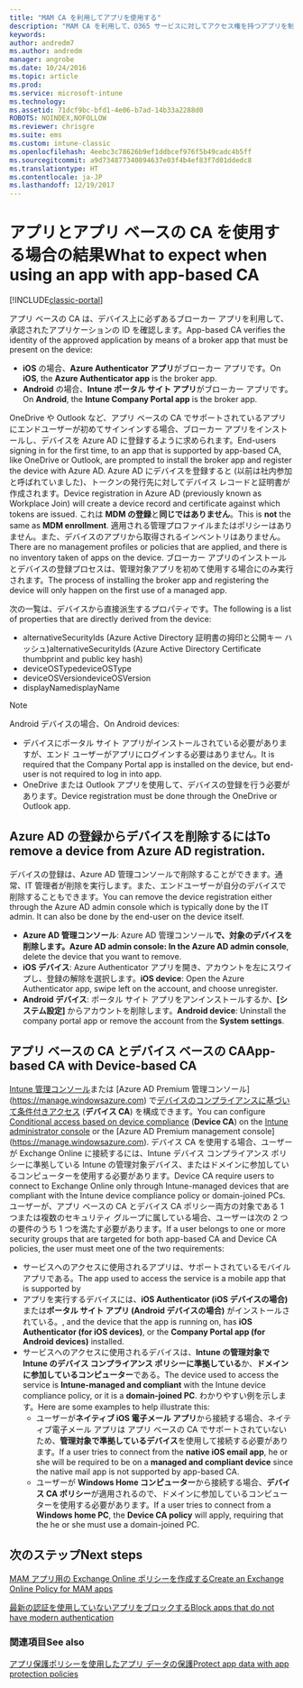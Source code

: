 ```yaml
---
title: "MAM CA を利用してアプリを使用する"
description: "MAM CA を利用して、O365 サービスに対してアクセス権を持つアプリを制御する方法の概念について説明します。"
keywords: 
author: andredm7
ms.author: andredm
manager: angrobe
ms.date: 10/24/2016
ms.topic: article
ms.prod: 
ms.service: microsoft-intune
ms.technology: 
ms.assetid: 71dcf9bc-bfd1-4e06-b7ad-14b33a2288d0
ROBOTS: NOINDEX,NOFOLLOW
ms.reviewer: chrisgre
ms.suite: ems
ms.custom: intune-classic
ms.openlocfilehash: 4eebc3c78626b9ef1ddbcef976f5b49cadc4b5ff
ms.sourcegitcommit: a9d734877340894637e03f4b4ef83f7d01ddedc8
ms.translationtype: HT
ms.contentlocale: ja-JP
ms.lasthandoff: 12/19/2017
---
```

# <a name="what-to-expect-when-using-an-app-with-app-based-ca"></a><span data-ttu-id="ebbfa-103">アプリとアプリ ベースの CA を使用する場合の結果</span><span class="sxs-lookup"><span data-stu-id="ebbfa-103">What to expect when using an app with app-based CA</span></span>

[!INCLUDE[classic-portal](../includes/classic-portal.md)]

<span data-ttu-id="ebbfa-104">アプリ ベースの CA は、デバイス上に必ずあるブローカー アプリを利用して、承認されたアプリケーションの ID を確認します。</span><span class="sxs-lookup"><span data-stu-id="ebbfa-104">App-based CA verifies the identity of the approved application by means of a broker app that must be present on the device:</span></span>
*  <span data-ttu-id="ebbfa-105">**iOS** の場合、**Azure Authenticator アプリ**がブローカー アプリです。</span><span class="sxs-lookup"><span data-stu-id="ebbfa-105">On **iOS**, the **Azure Authenticator app** is the broker app.</span></span>
* <span data-ttu-id="ebbfa-106">**Android** の場合、**Intune ポータル サイト アプリ**がブローカー アプリです。</span><span class="sxs-lookup"><span data-stu-id="ebbfa-106">On **Android**, the **Intune Company Portal app** is the broker app.</span></span> 

<span data-ttu-id="ebbfa-107">OneDrive や Outlook など、アプリ ベースの CA でサポートされているアプリにエンドユーザーが初めてサインインする場合、ブローカー アプリをインストールし、デバイスを Azure AD に登録するように求められます。</span><span class="sxs-lookup"><span data-stu-id="ebbfa-107">End-users signing in for the first time, to an app that is supported by app-based CA, like OneDrive or Outlook, are prompted to install the broker app and register the device with Azure AD.</span></span> <span data-ttu-id="ebbfa-108">Azure AD にデバイスを登録すると (以前は社内参加と呼ばれていました)、トークンの発行先に対してデバイス レコードと証明書が作成されます。</span><span class="sxs-lookup"><span data-stu-id="ebbfa-108">Device registration in Azure AD (previously known as Workplace Join) will create a device record and certificate against which tokens are issued.</span></span>  <span data-ttu-id="ebbfa-109">これは **MDM の登録**と**同じではありません**。</span><span class="sxs-lookup"><span data-stu-id="ebbfa-109">This is **not** the same as **MDM enrollment**.</span></span> <span data-ttu-id="ebbfa-110">適用される管理プロファイルまたはポリシーはありません。また、デバイスのアプリから取得されるインベントリはありません。</span><span class="sxs-lookup"><span data-stu-id="ebbfa-110">There are no management profiles or policies that are applied, and there is no inventory taken of apps on the device.</span></span>  <span data-ttu-id="ebbfa-111">ブローカー アプリのインストールとデバイスの登録プロセスは、管理対象アプリを初めて使用する場合にのみ実行されます。</span><span class="sxs-lookup"><span data-stu-id="ebbfa-111">The process of installing the broker app and registering the device will only happen on the first use of a managed app.</span></span>

<span data-ttu-id="ebbfa-112">次の一覧は、デバイスから直接派生するプロパティです。</span><span class="sxs-lookup"><span data-stu-id="ebbfa-112">The following is a list of properties that are directly derived from the device:</span></span>

* <span data-ttu-id="ebbfa-113">alternativeSecurityIds (Azure Active Directory 証明書の拇印と公開キー ハッシュ)</span><span class="sxs-lookup"><span data-stu-id="ebbfa-113">alternativeSecurityIds (Azure Active Directory Certificate thumbprint and public key hash)</span></span>
* <span data-ttu-id="ebbfa-114">deviceOSType</span><span class="sxs-lookup"><span data-stu-id="ebbfa-114">deviceOSType</span></span>
* <span data-ttu-id="ebbfa-115">deviceOSVersion</span><span class="sxs-lookup"><span data-stu-id="ebbfa-115">deviceOSVersion</span></span>
* <span data-ttu-id="ebbfa-116">displayName</span><span class="sxs-lookup"><span data-stu-id="ebbfa-116">displayName</span></span>

> [!NOTE]
> <span data-ttu-id="ebbfa-117">Android デバイスの場合、</span><span class="sxs-lookup"><span data-stu-id="ebbfa-117">On Android devices:</span></span>
  * <span data-ttu-id="ebbfa-118">デバイスにポータル サイト アプリがインストールされている必要がありますが、エンド ユーザーがアプリにログインする必要はありません。</span><span class="sxs-lookup"><span data-stu-id="ebbfa-118">It is required that the Company Portal app is installed on the device, but end-user is not required to log in into app.</span></span>
  * <span data-ttu-id="ebbfa-119">OneDrive または Outlook アプリを使用して、デバイスの登録を行う必要があります。</span><span class="sxs-lookup"><span data-stu-id="ebbfa-119">Device registration must be done through the OneDrive or Outlook app.</span></span>

## <a name="to-remove-a-device-from-azure-ad-registration"></a><span data-ttu-id="ebbfa-120">Azure AD の登録からデバイスを削除するには</span><span class="sxs-lookup"><span data-stu-id="ebbfa-120">To remove a device from Azure AD registration.</span></span>
<span data-ttu-id="ebbfa-121">デバイスの登録は、Azure AD 管理コンソールで削除することができます。通常、IT 管理者が削除を実行します。また、エンドユーザーが自分のデバイスで削除することもできます。</span><span class="sxs-lookup"><span data-stu-id="ebbfa-121">You can remove the device registration either through the Azure AD admin console which is typically done by the IT admin.  It can also be done by the end-user on the device itself.</span></span>

* <span data-ttu-id="ebbfa-122">**Azure AD 管理コンソール**: Azure AD 管理コンソール**で、対象のデバイスを削除します。</span><span class="sxs-lookup"><span data-stu-id="ebbfa-122">**Azure AD admin console**: In the Azure AD admin console**, delete the device that you want to remove.</span></span>
* <span data-ttu-id="ebbfa-123">**iOS デバイス**: Azure Authenticator アプリを開き、アカウントを左にスワイプし、登録の解除を選択します。</span><span class="sxs-lookup"><span data-stu-id="ebbfa-123">**iOS device**: Open the Azure Authenticator app, swipe left on the account, and choose unregister.</span></span>  
* <span data-ttu-id="ebbfa-124">**Android デバイス**: ポータル サイト アプリをアンインストールするか、**[システム設定]** からアカウントを削除します。</span><span class="sxs-lookup"><span data-stu-id="ebbfa-124">**Android device**: Uninstall the company portal app or remove the account from the **System settings**.</span></span>

## <a name="app-based-ca-with-device-based-ca"></a><span data-ttu-id="ebbfa-125">アプリ ベースの CA とデバイス ベースの CA</span><span class="sxs-lookup"><span data-stu-id="ebbfa-125">App-based CA with Device-based CA</span></span>  

<span data-ttu-id="ebbfa-126">[Intune 管理コンソール](https://manage.microsoft.com)または [Azure AD Premium 管理コンソール] (https://manage.windowsazure.com) で[デバイスのコンプライアンスに基づいて条件付きアクセス](restrict-access-to-email-and-o365-services-with-microsoft-intune.md) (**デバイス CA**) を構成できます。</span><span class="sxs-lookup"><span data-stu-id="ebbfa-126">You can configure [Conditional access based on device compliance](restrict-access-to-email-and-o365-services-with-microsoft-intune.md) (**Device CA**) on the [Intune administrator console](https://manage.microsoft.com) or the [Azure AD Premium management console] (https://manage.windowsazure.com).</span></span> <span data-ttu-id="ebbfa-127">デバイス CA を使用する場合、ユーザーが Exchange Online に接続するには、Intune デバイス コンプライアンス ポリシーに準拠している Intune の管理対象デバイス、またはドメインに参加しているコンピューターを使用する必要があります。</span><span class="sxs-lookup"><span data-stu-id="ebbfa-127">Device CA require users to connect to Exchange Online only through Intune-managed  devices that are compliant with the Intune device compliance policy or domain-joined PCs.</span></span>  <span data-ttu-id="ebbfa-128">ユーザーが、アプリ ベースの CA とデバイス CA ポリシー両方の対象である 1 つまたは複数のセキュリティ グループに属している場合、ユーザーは次の 2 つの要件のうち 1 つを満たす必要があります。</span><span class="sxs-lookup"><span data-stu-id="ebbfa-128">If a user belongs to one or more security groups that are targeted for both app-based CA and Device CA policies, the user must meet one of the two requirements:</span></span>
* <span data-ttu-id="ebbfa-129">サービスへのアクセスに使用されるアプリは、サポートされているモバイル アプリである。</span><span class="sxs-lookup"><span data-stu-id="ebbfa-129">The app used to access the service is a mobile app that is supported by</span></span> 
* <span data-ttu-id="ebbfa-130">アプリを実行するデバイスには、**iOS Authenticator (iOS デバイスの場合)** または**ポータル サイト アプリ (Android デバイスの場合)** がインストールされている。</span><span class="sxs-lookup"><span data-stu-id="ebbfa-130">, and the device that the app is running on, has **iOS Authenticator (for iOS devices)**, or the **Company Portal app (for Android devices)** installed.</span></span>
* <span data-ttu-id="ebbfa-131">サービスへのアクセスに使用されるデバイスは、**Intune の管理対象で Intune のデバイス コンプライアンス ポリシーに準拠している**か、**ドメインに参加しているコンピューター**である。</span><span class="sxs-lookup"><span data-stu-id="ebbfa-131">The device used to access the service is **Intune-managed and compliant** with the Intune device compliance policy, or it is a **domain-joined PC**.</span></span>  <span data-ttu-id="ebbfa-132">わかりやすい例を示します。</span><span class="sxs-lookup"><span data-stu-id="ebbfa-132">Here are some examples to help illustrate this:</span></span>
  * <span data-ttu-id="ebbfa-133">ユーザーが**ネイティブ iOS 電子メール アプリ**から接続する場合、ネイティブ電子メール アプリは アプリ ベースの CA でサポートされていないため、**管理対象で準拠しているデバイス**を使用して接続する必要があります。</span><span class="sxs-lookup"><span data-stu-id="ebbfa-133">If a user tries to connect from the **native iOS email app**, he or she will be required to be on a **managed and compliant device** since the native mail app is not supported by app-based CA.</span></span>
  * <span data-ttu-id="ebbfa-134">ユーザーが **Windows Home コンピューター**から接続する場合、**デバイス CA ポリシー**が適用されるので、ドメインに参加しているコンピューターを使用する必要があります。</span><span class="sxs-lookup"><span data-stu-id="ebbfa-134">If a user tries to connect from a **Windows home PC**, the **Device CA policy** will apply, requiring that the he or she must use a domain-joined PC.</span></span>

## <a name="next-steps"></a><span data-ttu-id="ebbfa-135">次のステップ</span><span class="sxs-lookup"><span data-stu-id="ebbfa-135">Next steps</span></span>
[<span data-ttu-id="ebbfa-136">MAM アプリ用の Exchange Online ポリシーを作成する</span><span class="sxs-lookup"><span data-stu-id="ebbfa-136">Create an Exchange Online Policy for MAM apps</span></span>](mam-ca-for-exchange-online.md)

[<span data-ttu-id="ebbfa-137">最新の認証を使用していないアプリをブロックする</span><span class="sxs-lookup"><span data-stu-id="ebbfa-137">Block apps that do not have modern authentication</span></span>](block-apps-with-no-modern-authentication.md)

### <a name="see-also"></a><span data-ttu-id="ebbfa-138">関連項目</span><span class="sxs-lookup"><span data-stu-id="ebbfa-138">See also</span></span>

[<span data-ttu-id="ebbfa-139">アプリ保護ポリシーを使用したアプリ データの保護</span><span class="sxs-lookup"><span data-stu-id="ebbfa-139">Protect app data with app protection policies</span></span>](protect-app-data-using-mobile-app-management-policies-with-microsoft-intune.md)
